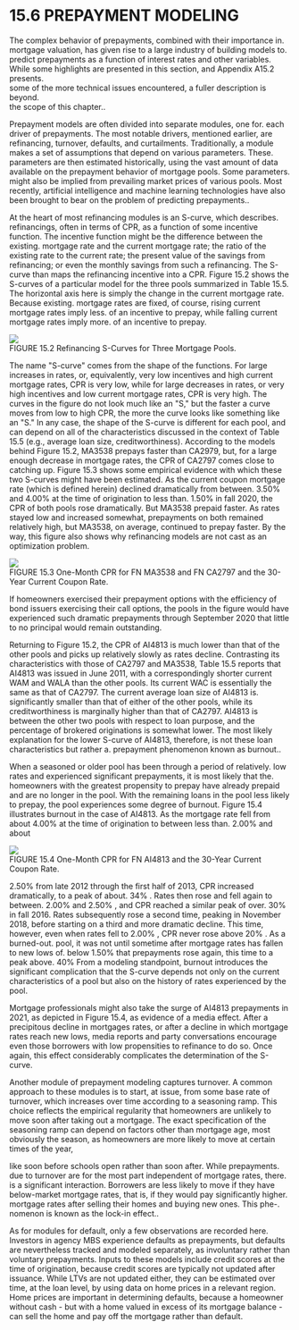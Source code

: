 # 15.6 PREPAYMENT MODELING  

The complex behavior of prepayments, combined with their importance in.   
mortgage valuation, has given rise to a large industry of building models to.   
predict prepayments as a function of interest rates and other variables. While some highlights are presented in this section, and Appendix A15.2 presents.   
some of the more technical issues encountered, a fuller description is beyond.   
the scope of this chapter..  

Prepayment models are often divided into separate modules, one for. each driver of prepayments. The most notable drivers, mentioned earlier, are refinancing, turnover, defaults, and curtailments. Traditionally, a module makes a set of assumptions that depend on various parameters. These. parameters are then estimated historically, using the vast amount of data available on the prepayment behavior of mortgage pools. Some parameters. might also be implied from prevailing market prices of various pools. Most recently, artificial intelligence and machine learning technologies have also been brought to bear on the problem of predicting prepayments..  

At the heart of most refinancing modules is an S-curve, which describes. refinancings, often in terms of CPR, as a function of some incentive function. The incentive function might be the difference between the existing. mortgage rate and the current mortgage rate; the ratio of the existing rate to the current rate; the present value of the savings from refinancing; or even the monthly savings from such a refinancing. The S-curve than maps the refinancing incentive into a CPR. Figure 15.2 shows the S-curves of a particular model for the three pools summarized in Table 15.5. The horizontal axis here is simply the change in the current mortgage rate. Because existing. mortgage rates are fixed, of course, rising current mortgage rates imply less. of an incentive to prepay, while falling current mortgage rates imply more. of an incentive to prepay.  

![](ff6ab7c3470172684c777890374ed59ab1a2491dedcab3f085b201adea65abbb.jpg)  
FIGURE 15.2 Refinancing S-Curves for Three Mortgage Pools.  

The name "S-curve" comes from the shape of the functions. For large increases in rates, or, equivalently, very low incentives and high current mortgage rates, CPR is very low, while for large decreases in rates, or very high incentives and low current mortgage rates, CPR is very high. The curves in the figure do not look much like an "S," but the faster a curve moves from low to high CPR, the more the curve looks like something like an "S." In any case, the shape of the S-curve is different for each pool, and can depend on all of the characteristics discussed in the context of Table 15.5 (e.g., average loan size, creditworthiness). According to the models behind Figure 15.2, MA3538 prepays faster than CA2979, but, for a large enough decrease in mortgage rates, the CPR of CA2797 comes close to catching up. Figure 15.3 shows some empirical evidence with which these two S-curves might have been estimated. As the current coupon mortgage rate (which is defined herein) declined dramatically from between. $3.50\%$ and $4.00\%$ at the time of origination to less than. $1.50\%$ in fall 2020, the CPR of both pools rose dramatically. But MA3538 prepaid faster. As rates stayed low and increased somewhat, prepayments on both remained relatively high, but MA3538, on average, continued to prepay faster. By the way, this figure also shows why refinancing models are not cast as an optimization problem.  

![](b0afe85a9bd915e96f413fdb018fada44bc7f7c8f5cddb9315e86ec0f0805b19.jpg)  
FIGURE 15.3 One-Month CPR for FN MA3538 and FN CA2797 and the 30-Year Current Coupon Rate.  

If homeowners exercised their prepayment options with the efficiency of bond issuers exercising their call options, the pools in the figure would have experienced such dramatic prepayments through September 2020 that little to no principal would remain outstanding.  

Returning to Figure 15.2, the CPR of AI4813 is much lower than that of the other pools and picks up relatively slowly as rates decline. Contrasting its characteristics with those of CA2797 and MA3538, Table 15.5 reports that AI4813 was issued in June 2011, with a correspondingly shorter current WAM and WALA than the other pools. Its current WAC is essentially the same as that of CA2797. The current average loan size of AI4813 is. significantly smaller than that of either of the other pools, while its creditworthiness is marginally higher than that of CA2797. AI4813 is between the other two pools with respect to loan purpose, and the percentage of brokered originations is somewhat lower. The most likely explanation for the lower S-curve of AI4813, therefore, is not these loan characteristics but rather a. prepayment phenomenon known as burnout..  

When a seasoned or older pool has been through a period of relatively. low rates and experienced significant prepayments, it is most likely that the. homeowners with the greatest propensity to prepay have already prepaid and are no longer in the pool. With the remaining loans in the pool less likely to prepay, the pool experiences some degree of burnout. Figure 15.4 illustrates burnout in the case of AI4813. As the mortgage rate fell from about $4.00\%$ at the time of origination to between less than. $2.00\%$ and about  

![](e945a09e594e193e78c1d031840e64d883d4569fb872904c09bfba2958b3e5e7.jpg)  
FIGURE 15.4 One-Month CPR for FN AI4813 and the 30-Year Current Coupon Rate.  

$2.50\%$ from late 2012 through the first half of 2013, CPR increased dramatically, to a peak of about. $34\%$ . Rates then rose and fell again to between. $2.00\%$ and $2.50\%$ , and CPR reached a similar peak of over. $30\%$ in fall 2016. Rates subsequently rose a second time, peaking in November 2018, before starting on a third and more dramatic decline. This time, however, even when rates fell to $2.00\%$ , CPR never rose above $20\%$ . As a burned-out. pool, it was not until sometime after mortgage rates has fallen to new lows of. below $1.50\%$ that prepayments rose again, this time to a peak above. $40\%$ From a modeling standpoint, burnout introduces the significant complication that the S-curve depends not only on the current characteristics of a pool but also on the history of rates experienced by the pool.  

Mortgage professionals might also take the surge of AI4813 prepayments in 2021, as depicted in Figure 15.4, as evidence of a media effect. After a precipitous decline in mortgages rates, or after a decline in which mortgage rates reach new lows, media reports and party conversations encourage even those borrowers with low propensities to refinance to do so. Once again, this effect considerably complicates the determination of the S-curve.  

Another module of prepayment modeling captures turnover. A common approach to these modules is to start, at issue, from some base rate of turnover, which increases over time according to a seasoning ramp. This choice reflects the empirical regularity that homeowners are unlikely to move soon after taking out a mortgage. The exact specification of the seasoning ramp can depend on factors other than mortgage age, most obviously the season, as homeowners are more likely to move at certain times of the year,  

like soon before schools open rather than soon after. While prepayments.   
due to turnover are for the most part independent of mortgage rates, there.   
is a significant interaction. Borrowers are less likely to move if they have below-market mortgage rates, that is, if they would pay significantly higher.   
mortgage rates after selling their homes and buying new ones. This phe-.   
nomenon is known as the lock-in effect..  

As for modules for default, only a few observations are recorded here. Investors in agency MBS experience defaults as prepayments, but defaults are nevertheless tracked and modeled separately, as involuntary rather than voluntary prepayments. Inputs to these models include credit scores at the time of origination, because credit scores are typically not updated after issuance. While LTVs are not updated either, they can be estimated over time, at the loan level, by using data on home prices in a relevant region. Home prices are important in determining defaults, because a homeowner without cash - but with a home valued in excess of its mortgage balance - can sell the home and pay off the mortgage rather than default.  
